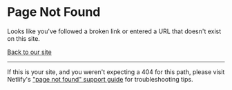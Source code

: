 # Page Not Found

Looks like you've followed a broken link or entered a URL that doesn't exist on this site.

<a href="/" id="back-link">Back to our site</a>

---

If this is your site, and you weren't expecting a 404 for this path, please visit Netlify's ["page not found" support guide](https://answers.netlify.com/t/support-guide-i-ve-deployed-my-site-but-i-still-see-page-not-found/125?utm_source=404page&utm_campaign=community_tracking) for troubleshooting tips.
